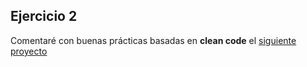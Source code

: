 ## Ejercicio 2

Comentaré con buenas prácticas basadas en **clean code** el [siguiente proyecto](https://github.com/biojuampa/OpenBootcamp/tree/main/Java_Avanzado/ejercicios_9_10_11/Ejercicio1/mediator)